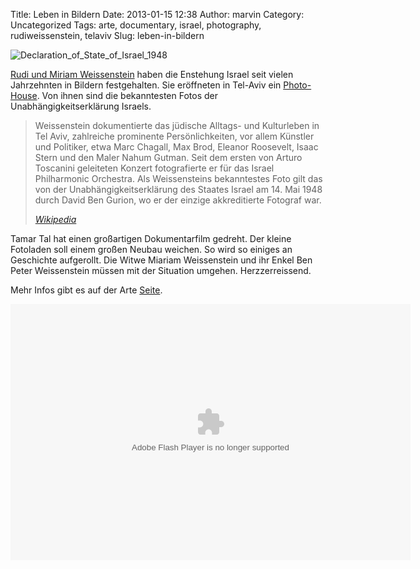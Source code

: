 Title: Leben in Bildern
Date: 2013-01-15 12:38
Author: marvin
Category: Uncategorized
Tags: arte, documentary, israel, photography, rudiweissenstein, telaviv
Slug: leben-in-bildern

![Declaration_of_State_of_Israel_1948]({static}/images/Declaration_of_State_of_Israel_1948.jpg)

[Rudi und Miriam
Weissenstein](https://de.wikipedia.org/wiki/Rudi_Weissenstein) haben die
Enstehung Israel seit vielen Jahrzehnten in Bildern festgehalten. Sie
eröffneten in Tel-Aviv ein [Photo-House](http://www.pri-or.com/). Von
ihnen sind die bekanntesten Fotos der Unabhängigkeitserklärung Israels.

> Weissenstein dokumentierte das jüdische Alltags- und Kulturleben in
> Tel Aviv, zahlreiche prominente Persönlichkeiten, vor allem Künstler
> und Politiker, etwa Marc Chagall, Max Brod, Eleanor Roosevelt, Isaac
> Stern und den Maler Nahum Gutman. Seit dem ersten von Arturo Toscanini
> geleiteten Konzert fotografierte er für das Israel Philharmonic
> Orchestra. Als Weissensteins bekanntestes Foto gilt das von der
> Unabhängigkeitserklärung des Staates Israel am 14. Mai 1948 durch
> David Ben Gurion, wo er der einzige akkreditierte Fotograf war.  
>
> [<cite>Wikipedia</cite>](https://de.wikipedia.org/wiki/Rudi_Weissenstein)

Tamar Tal hat einen großartigen Dokumentarfilm gedreht. Der kleine
Fotoladen soll einem großen Neubau weichen. So wird so einiges an
Geschichte aufgerollt. Die Witwe Miariam Weissenstein und ihr Enkel Ben
Peter Weissenstein müssen mit der Situation umgehen. Herzzerreissend.

Mehr Infos gibt es auf der Arte
[Seite](http://www.arte.tv/de/leben-in-bildern/7248470.html).

<p>
<object classid="clsid:D27CDB6E-AE6D-11cf-96B8-444553540000" codebase="http://download.macromedia.com/pub/shockwave/cabs/flash/swflash.cab#version=10,0,0,0" id="playerArte" allowscriptaccess="always" width="640" height="410">
<param name="allowFullScreen" value="true"></param><param name="allowScriptAccess" value="always"></param><param name="quality" value="high"><param name="movie" value="http://videos.arte.tv/videoplayer.swf?videorefFileUrl=http%3A%2F%2Fvideos%2Earte%2Etv%2Fde%2Fdo%5Fdelegate%2Fvideos%2Fleben%2Din%2Dbildern%2D%2D7242958%2Cview%2CasPlayerXml%2Exml&amp;admin=false&amp;mode=prod&amp;videoId=7242958&amp;localizedPathUrl=http%3A%2F%2Fvideos%2Earte%2Etv%2Fcae%2Fstatic%2Fflash%2Fplayer%2F&amp;configFileUrl=http%3A%2F%2Fvideos%2Earte%2Etv%2Fcae%2Fstatic%2Fflash%2Fplayer%2Fconfig%2Exml&amp;autoPlay=true⟨=de&amp;embed=true&amp;autoPlay=false">

<embed src="http://videos.arte.tv/videoplayer.swf?videorefFileUrl=http%3A%2F%2Fvideos%2Earte%2Etv%2Fde%2Fdo%5Fdelegate%2Fvideos%2Fleben%2Din%2Dbildern%2D%2D7242958%2Cview%2CasPlayerXml%2Exml&amp;admin=false&amp;mode=prod&amp;videoId=7242958&amp;localizedPathUrl=http%3A%2F%2Fvideos%2Earte%2Etv%2Fcae%2Fstatic%2Fflash%2Fplayer%2F&amp;configFileUrl=http%3A%2F%2Fvideos%2Earte%2Etv%2Fcae%2Fstatic%2Fflash%2Fplayer%2Fconfig%2Exml&amp;autoPlay=true⟨=de&amp;embed=true&amp;autoPlay=false" width="640" height="410" allowfullscreen="true" name="playerArte" quality="high" allowscriptaccess="always" pluginspage="http://www.macromedia.com/go/getflashplayer" type="application/x-shockwave-flash">
</embed>
</object>
</p>

